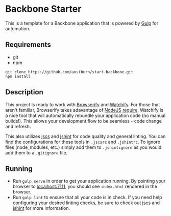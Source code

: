 # Backbone Starter
This is a template for a Backbone application that is powered by [Gulp](http://gulpjs.com/) for automation.
## Requirements
* git
* npm

```
git clone https://github.com/austburn/start-backbone.git
npm install
```
## Description
This project is ready to work with [Browserify](http://browserify.org/) and [Watchify](https://github.com/substack/watchify
). For those that aren't familiar, Browserify takes adavantage of [NodeJS](http://nodejs.org) [require](http://nodejs.org/api/modules.html#modules_module_require_id). Watchify is a nice tool that will automatically rebundle your application code (no manual builds!). This allows your development flow to be seemless - code change and refresh.

This also utilizes [jscs](https://github.com/jscs-dev/node-jscs) and [jshint](www.jshint.com) for code quality and general linting. You can find the configurations for these tools in ```.jscsrc``` and ```.jshintrc```. To ignore files (node_modules, etc.) simply add them to ```.jshintignore``` as you would add them to a ```.gitignore``` file.
## Running
* Run ```gulp serve``` in order to get your application running. By pointing your browser to [localhost:7111](localhost:7111), you should see ```index.html``` rendered in the browser.
* Run ```gulp lint``` to ensure that all your code is in check. If you need help configuring your desired linting checks, be sure to check out [jscs](https://github.com/jscs-dev/node-jscs) and [jshint](www.jshint.com) for more information.
